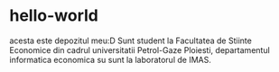 # hello-world
acesta este depozitul meu:D
Sunt student la Facultatea de Stiinte Economice din cadrul universitatii Petrol-Gaze Ploiesti, departamentul informatica economica su sunt la laboratorul de IMAS.
